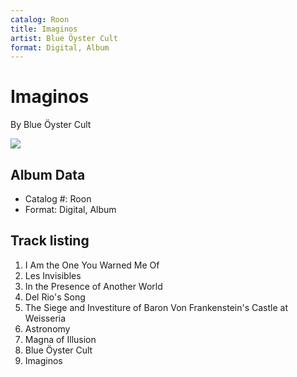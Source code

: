 ```yaml
---
catalog: Roon
title: Imaginos
artist: Blue Öyster Cult
format: Digital, Album
---
```


# Imaginos

By Blue Öyster Cult

![](../../assets/albumcovers/Blue_Öyster_Cult-Imaginos.png)

## Album Data

- Catalog #: Roon
- Format: Digital, Album


## Track listing


1. I Am the One You Warned Me Of
2. Les Invisibles
3. In the Presence of Another World
4. Del Rio's Song
5. The Siege and Investiture of Baron Von Frankenstein's Castle at Weisseria
6. Astronomy
7. Magna of Illusion
8. Blue Öyster Cult
9. Imaginos

